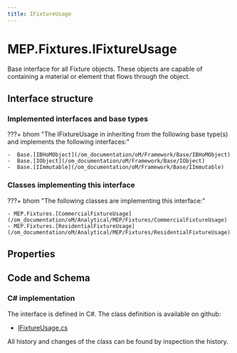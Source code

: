 ```yaml
---
title: IFixtureUsage
---
```


# MEP.Fixtures.IFixtureUsage

Base interface for all Fixture objects. These objects are capable of containing a material or element that flows through the object.

## Interface structure

### Implemented interfaces and base types

???+ bhom "The IFixtureUsage in inheriting from the following base type(s) and implements the following interfaces:"

    -  Base.[IBHoMObject](/om_documentation/oM/Framework/Base/IBHoMObject)
    -  Base.[IObject](/om_documentation/oM/Framework/Base/IObject)
    -  Base.[IImmutable](/om_documentation/oM/Framework/Base/IImmutable)


### Classes implementing this interface

???+ bhom "The following classes are implementing this interface:"

    - MEP.Fixtures.[CommercialFixtureUsage](/om_documentation/oM/Analytical/MEP/Fixtures/CommercialFixtureUsage)
    - MEP.Fixtures.[ResidentialFixtureUsage](/om_documentation/oM/Analytical/MEP/Fixtures/ResidentialFixtureUsage)


## Properties

## Code and Schema

### C# implementation

The interface is defined in C#. The class definition is available on github:

- [IFixtureUsage.cs](https://github.com/BHoM/BHoM/blob/develop/MEP_oM/Fixtures\IFixtureUsage.cs)

All history and changes of the class can be found by inspection the history.
